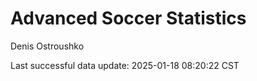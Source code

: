 # Advanced Soccer Statistics
Denis Ostroushko

<!-- gfm -->

Last successful data update: 2025-01-18 08:20:22 CST
